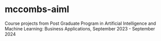 # mccombs-aiml
Course projects from Post Graduate Program in Artificial Intelligence and Machine Learning: Business Applications, September 2023 - September 2024
